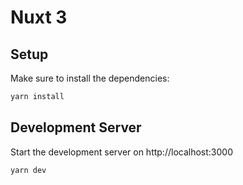 # Nuxt 3

## Setup

Make sure to install the dependencies:

```bash
yarn install
```

## Development Server

Start the development server on http://localhost:3000

```bash
yarn dev
```
